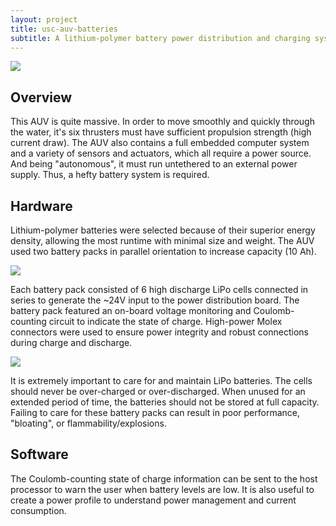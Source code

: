 ```yaml
---
layout: project
title: usc-auv-batteries
subtitle: A lithium-polymer battery power distribution and charging system for an AUV with 6 underwater thrusters.
---
```


<img src="http://niftyhedgehog.com/usc-auv-batteries/images/battery_pack.jpg">

## Overview
This AUV is quite massive. In order to move smoothly and quickly through the water, it's six thrusters must have sufficient propulsion strength (high current draw). The AUV also contains a full embedded computer system and a variety of sensors and actuators, which all require a power source. And being "autonomous", it must run untethered to an external power supply. Thus, a hefty battery system is required.

## Hardware
Lithium-polymer batteries were selected because of their superior energy density, allowing the most runtime with minimal size and weight. The AUV used two battery packs in parallel orientation to increase capacity (10 Ah). 

<img src="http://niftyhedgehog.com/usc-auv-batteries/images/assembled_packs.jpg">

Each battery pack consisted of 6 high discharge LiPo cells connected in series to generate the ~24V input to the power distribution board. The battery pack featured an on-board voltage monitoring and Coulomb-counting circuit to indicate the state of charge. High-power Molex connectors were used to ensure power integrity and robust connections during charge and discharge.

<img src="http://niftyhedgehog.com/usc-auv-batteries/images/lipo_cells.jpg">

It is extremely important to care for and maintain LiPo batteries. The cells should never be over-charged or over-discharged. When unused for an extended period of time, the batteries should not be stored at full capacity. Failing to care for these battery packs can result in poor performance, "bloating", or flammability/explosions.

## Software
The Coulomb-counting state of charge information can be sent to the host processor to warn the user when battery levels are low. It is also useful to create a power profile to understand power management and current consumption.
